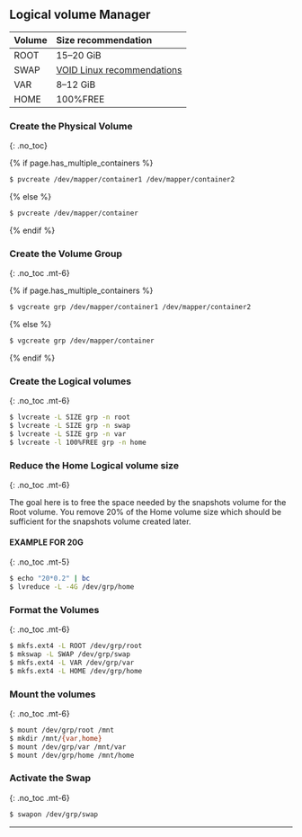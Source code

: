 ## Logical volume Manager

| Volume | Size recommendation                                                                                               |
| :----- | :---------------------------------------------------------------------------------------------------------------- |
| ROOT   | 15–20 GiB                                                                                                         |
| SWAP   | [VOID Linux recommendations](https://docs.voidlinux.org/installation/live-images/partitions.html#swap-partitions) |
| VAR    | 8–12 GiB                                                                                                          |
| HOME   | 100%FREE                                                                                                          |

### Create the Physical Volume
{: .no_toc}

{% if page.has_multiple_containers %}
```bash
$ pvcreate /dev/mapper/container1 /dev/mapper/container2
```
{% else %}
```bash
$ pvcreate /dev/mapper/container
```
{% endif %}

### Create the Volume Group
{: .no_toc .mt-6}

{% if page.has_multiple_containers %}
```bash
$ vgcreate grp /dev/mapper/container1 /dev/mapper/container2
```
{% else %}
```bash
$ vgcreate grp /dev/mapper/container
```
{% endif %}

### Create the Logical volumes
{: .no_toc .mt-6}

```bash
$ lvcreate -L SIZE grp -n root
$ lvcreate -L SIZE grp -n swap
$ lvcreate -L SIZE grp -n var
$ lvcreate -l 100%FREE grp -n home
```

### Reduce the Home Logical volume size
{: .no_toc .mt-6}

The goal here is to free the space needed by the snapshots volume for the Root volume. You remove 20% of the Home volume size which should be sufficient for the snapshots volume created later.

#### EXAMPLE FOR 20G
{: .no_toc .mt-5}

```bash
$ echo "20*0.2" | bc
$ lvreduce -L -4G /dev/grp/home
```

### Format the Volumes
{: .no_toc .mt-6}

```bash
$ mkfs.ext4 -L ROOT /dev/grp/root
$ mkswap -L SWAP /dev/grp/swap
$ mkfs.ext4 -L VAR /dev/grp/var
$ mkfs.ext4 -L HOME /dev/grp/home
```

### Mount the volumes
{: .no_toc .mt-6}

```bash
$ mount /dev/grp/root /mnt
$ mkdir /mnt/{var,home}
$ mount /dev/grp/var /mnt/var
$ mount /dev/grp/home /mnt/home
```

### Activate the Swap
{: .no_toc .mt-6}

```bash
$ swapon /dev/grp/swap
```

---
